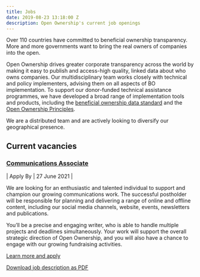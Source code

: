 ```yaml
---
title: Jobs
date: 2019-08-23 13:18:00 Z
description: Open Ownership's current job openings
---
```


Over 110 countries have committed to beneficial ownership transparency. More and more governments want to bring the real owners of companies into the open.

Open Ownership drives greater corporate transparency across the world by making it easy to publish and access-high quality, linked data about who owns companies.  Our multidisciplinary team works closely with technical and policy implementers, advising them on all aspects of BO implementation.  To support our donor-funded technical assistance programmes, we have developed a broad range of implementation tools and products, including the [beneficial ownership data standard](http://standard.openownership.org/en/latest/) and the [Open Ownership Principles](https://www.openownership.org/principles/).

We are a distributed team and are actively looking to diversify our geographical presence.

## Current vacancies

### [Communications Associate](/jobs/new-role-communications-associate/)

| Apply By | 27 June 2021 |

We are looking for an enthusiastic and talented individual to support and champion our growing communications work. The successful postholder will be responsible for planning and delivering a range of online and offline content, including our social media channels, website, events, newsletters and publications.

You’ll be a precise and engaging writer, who is able to handle multiple projects and deadlines simultaneously. Your work will support the overall strategic direction of Open Ownership, and you will also have a chance to engage with our growing fundraising activities.

[Learn more and apply](/jobs/new-role-communications-associate/)

[Download job description as PDF](/uploads/Communications%20Associate%20May%202021.pdf)